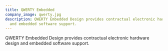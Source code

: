 ```yaml
---
title: QWERTY Embedded
company_image: qwerty.jpg
description: QWERTY Embedded Design provides contractual electronic hardware design
  and embedded software support.
---
```


QWERTY Embedded Design provides contractual electronic hardware design and embedded software support.
